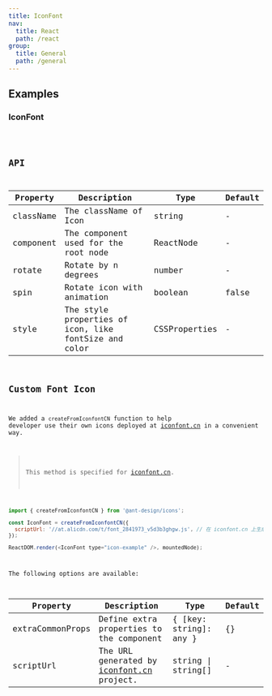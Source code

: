 ```yaml
---
title: IconFont
nav:
  title: React
  path: /react
group:
  title: General
  path: /general
---
```


## Examples

### IconFont

<code src="./demo/iconfont.tsx" />

## API

| Property  | Description                                           | Type          | Default |
| --------- | ----------------------------------------------------- | ------------- | ------- |
| className | The className of Icon                                 | string        | -       |
| component | The component used for the root node                  | ReactNode     | -       |
| rotate    | Rotate by n degrees                                   | number        | -       |
| spin      | Rotate icon with animation                            | boolean       | false   |
| style     | The style properties of icon, like fontSize and color | CSSProperties | -       |

## Custom Font Icon

We added a `createFromIconfontCN` function to help developer use their own icons deployed at [iconfont.cn](http://iconfont.cn/) in a convenient way.

> This method is specified for [iconfont.cn](http://iconfont.cn/).

```js
import { createFromIconfontCN } from '@ant-design/icons';

const IconFont = createFromIconfontCN({
  scriptUrl: '//at.alicdn.com/t/font_2841973_v5d3b3ghgw.js', // 在 iconfont.cn 上生成
});

ReactDOM.render(<IconFont type="icon-example" />, mountedNode);
```

The following options are available:

| Property         | Description                                                      | Type                    | Default |
| ---------------- | ---------------------------------------------------------------- | ----------------------- | ------- |
| extraCommonProps | Define extra properties to the component                         | { \[key: string]: any } | {}      |
| scriptUrl        | The URL generated by [iconfont.cn](http://iconfont.cn/) project. | string \| string\[]     | -       |

<style>
 [id^=components-icon-demo-] > span{
   margin-right: 8px;
   font-size: 30px;
 }
</style>
